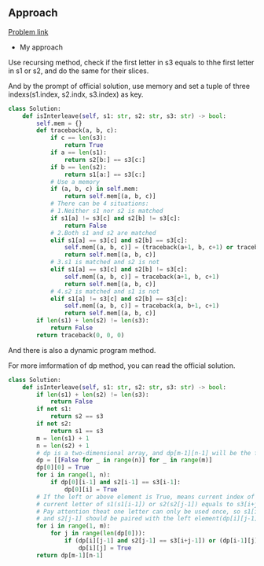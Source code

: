 ## Approach

[Problem link](https://leetcode.com/problems/interleaving-string/)

- My approach

Use recursing method, check if the first letter in s3 equals to thhe first letter in s1 or s2, and do the same for their slices.

And by the prompt of official solution, use memory and set a tuple of three indexs(s1.index, s2.indx, s3.index) as key.

```python
class Solution:
    def isInterleave(self, s1: str, s2: str, s3: str) -> bool:
        self.mem = {}
        def traceback(a, b, c):
            if c == len(s3):
                return True
            if a == len(s1):
                return s2[b:] == s3[c:]
            if b == len(s2):
                return s1[a:] == s3[c:]
            # Use a memory
            if (a, b, c) in self.mem:
                return self.mem[(a, b, c)]
            # There can be 4 situations:
            # 1.Neither s1 nor s2 is matched
            if s1[a] != s3[c] and s2[b] != s3[c]:
                return False
            # 2.Both s1 and s2 are matched
            elif s1[a] == s3[c] and s2[b] == s3[c]:
                self.mem[(a, b, c)] = (traceback(a+1, b, c+1) or traceback(a, b+1, c+1))
                return self.mem[(a, b, c)]
            # 3.s1 is matched and s2 is not
            elif s1[a] == s3[c] and s2[b] != s3[c]:
                self.mem[(a, b, c)] = traceback(a+1, b, c+1)
                return self.mem[(a, b, c)]
            # 4.s2 is matched and s1 is not
            elif s1[a] != s3[c] and s2[b] == s3[c]:
                self.mem[(a, b, c)] = traceback(a, b+1, c+1)
                return self.mem[(a, b, c)]
        if len(s1) + len(s2) != len(s3):
            return False
        return traceback(0, 0, 0)
```

And there is also a dynamic program method.

For more imformation of dp method, you can read the official solution.

```python
class Solution:
    def isInterleave(self, s1: str, s2: str, s3: str) -> bool:
        if len(s1) + len(s2) != len(s3):
            return False
        if not s1:
            return s2 == s3
        if not s2:
            return s1 == s3
        m = len(s1) + 1
        n = len(s2) + 1
        # dp is a two-dimensional array, and dp[m-1][n-1] will be the final answer
        dp = [[False for _ in range(n)] for _ in range(m)]
        dp[0][0] = True
        for i in range(1, n):
            if dp[0][i-1] and s2[i-1] == s3[i-1]:
                dp[0][i] = True
        # If the left or above element is True, means current index of s3(i+j-1) can be reached, and at this situation if
        # current letter of s1(s1[i-1]) or s2(s2[j-1]) equals to s3[i+j-1], means current letter in s3 is available, set it to True.
        # Pay attention theat one letter can only be used once, so s1[i-1] should be paired with the above element(dp[i-1][j]),
        # and s2[j-1] should be paired with the left element(dp[i][j-1])
        for i in range(1, m):
            for j in range(len(dp[0])):
                if (dp[i][j-1] and s2[j-1] == s3[i+j-1]) or (dp[i-1][j] and s1[i-1] == s3[i+j-1]):
                    dp[i][j] = True
        return dp[m-1][n-1]
```
